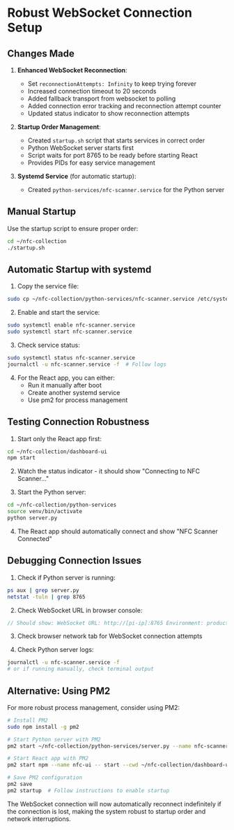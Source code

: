 # Robust WebSocket Connection Setup

## Changes Made

1. **Enhanced WebSocket Reconnection**:
   - Set `reconnectionAttempts: Infinity` to keep trying forever
   - Increased connection timeout to 20 seconds
   - Added fallback transport from websocket to polling
   - Added connection error tracking and reconnection attempt counter
   - Updated status indicator to show reconnection attempts

2. **Startup Order Management**:
   - Created `startup.sh` script that starts services in correct order
   - Python WebSocket server starts first
   - Script waits for port 8765 to be ready before starting React
   - Provides PIDs for easy service management

3. **Systemd Service** (for automatic startup):
   - Created `python-services/nfc-scanner.service` for the Python server

## Manual Startup

Use the startup script to ensure proper order:
```bash
cd ~/nfc-collection
./startup.sh
```

## Automatic Startup with systemd

1. Copy the service file:
```bash
sudo cp ~/nfc-collection/python-services/nfc-scanner.service /etc/systemd/system/
```

2. Enable and start the service:
```bash
sudo systemctl enable nfc-scanner.service
sudo systemctl start nfc-scanner.service
```

3. Check service status:
```bash
sudo systemctl status nfc-scanner.service
journalctl -u nfc-scanner.service -f  # Follow logs
```

4. For the React app, you can either:
   - Run it manually after boot
   - Create another systemd service
   - Use pm2 for process management

## Testing Connection Robustness

1. Start only the React app first:
```bash
cd ~/nfc-collection/dashboard-ui
npm start
```

2. Watch the status indicator - it should show "Connecting to NFC Scanner..."

3. Start the Python server:
```bash
cd ~/nfc-collection/python-services
source venv/bin/activate
python server.py
```

4. The React app should automatically connect and show "NFC Scanner Connected"

## Debugging Connection Issues

1. Check if Python server is running:
```bash
ps aux | grep server.py
netstat -tuln | grep 8765
```

2. Check WebSocket URL in browser console:
```javascript
// Should show: WebSocket URL: http://[pi-ip]:8765 Environment: production
```

3. Check browser network tab for WebSocket connection attempts

4. Check Python server logs:
```bash
journalctl -u nfc-scanner.service -f
# or if running manually, check terminal output
```

## Alternative: Using PM2

For more robust process management, consider using PM2:

```bash
# Install PM2
sudo npm install -g pm2

# Start Python server with PM2
pm2 start ~/nfc-collection/python-services/server.py --name nfc-scanner --interpreter python3

# Start React app with PM2
pm2 start npm --name nfc-ui -- start --cwd ~/nfc-collection/dashboard-ui

# Save PM2 configuration
pm2 save
pm2 startup  # Follow instructions to enable startup
```

The WebSocket connection will now automatically reconnect indefinitely if the connection is lost, making the system robust to startup order and network interruptions.